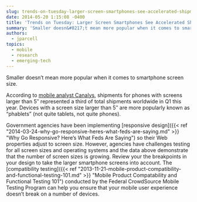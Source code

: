 ```yaml
---
slug: trends-on-tuesday-larger-screen-smartphones-see-accelerated-shipments
date: 2014-05-20 1:15:08 -0400
title: 'Trends on Tuesday: Larger Screen Smartphones See Accelerated Shipments'
summary: 'Smaller doesn&#8217;t mean more popular when it comes to smartphone screen size. According to mobile analyst Canalys, shipments for phones with screens larger than 5&#8243; represented a third of total shipments worldwide in Q1 this year. Devices with a screen size larger than 5&#8243; are more popularly known as &#8220;phablets&#8221; (not quite tablets, not quite phones). Government agencies'
authors:
  - jparcell
topics:
  - mobile
  - research
  - emerging-tech
---
```


Smaller doesn&#8217;t mean more popular when it comes to smartphone screen size.

According to [mobile analyst Canalys](http://www.canalys.com/newsroom/third-smart-phones-shipped-q1-had-5-plus-displays), shipments for phones with screens larger than 5&#8243; represented a third of total shipments worldwide in Q1 this year. Devices with a screen size larger than 5&#8243; are more popularly known as &#8220;phablets&#8221; (not quite tablets, not quite phones).

Government agencies have been implementing [responsive design]({{< ref "2014-03-24-why-go-responsive-heres-what-feds-are-saying.md" >}} "Why Go Responsive? Here’s What Feds Are Saying") so their Web properties adjust to screen size. However, agencies have challenges testing for all screen sizes and operating systems and the data above demonstrate that the number of screen sizes is growing. Review your the breakpoints in your design to take the larger smartphone screens into account. The [compatibility testing]({{< ref "2013-11-21-mobile-product-compatibility-and-functional-testing-101.md" >}} "Mobile Product Compatability and Functional Testing 101") conducted by the Federal CrowdSource Mobile Testing Program can help you ensure that your mobile user experience doesn&#8217;t break on a number of devices.
